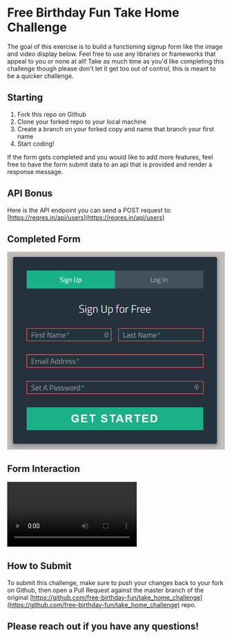 # Free Birthday Fun Take Home Challenge
The goal of this exercise is to build a functioning signup form like the image and video display below. Feel free to use any libraries or frameworks that appeal to you or none at all! Take as much time as you'd like completing this challenge though please don't let it get too out of control, this is meant to be a quicker challenge.

## Starting
1. Fork this repo on Github
2. Clone your forked repo to your local machine
3. Create a branch on your forked copy and name that branch your first name
4. Start coding!

If the form gets completed and you would like to add more features, feel free to have the form submit data to an api that is provided and render a response message.

## API Bonus
Here is the API endpoint you can send a POST request to: [https://reqres.in/api/users](https://reqres.in/api/users)

## Completed Form
![FBF Form](https://github.com/free-birthday-fun/take_home_challenge/blob/master/examples/form.png)

## Form Interaction
![FBF Form Video](https://github.com/free-birthday-fun/take_home_challenge/blob/master/examples/form.mp4)

## How to Submit
To submit this challenge, make sure to push your changes back to your fork on Github, then open a Pull Request against the master branch of the original [https://github.com/free-birthday-fun/take_home_challenge](https://github.com/free-birthday-fun/take_home_challenge) repo.

## Please reach out if you have any questions!
